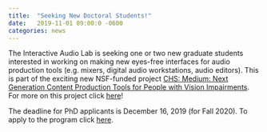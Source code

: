 ```yaml
---
title:  "Seeking New Doctoral Students!"
date:   2019-11-01 09:00:0 -0600
categories: news 
---
```

The Interactive Audio Lab is seeking one or two new graduate students interested in working on making new eyes-free interfaces for audio production tools (e.g. mixers, digital audio workstations, audio editors).  This is part of the exciting new NSF-funded project [CHS: Medium: Next Generation Content Production Tools for People with Vision Impairments](https://www.nsf.gov/awardsearch/showAward?AWD_ID=1901456&HistoricalAwards=false). For more on this project click [here](/project/01-eyes-free-interfaces.html)!

The deadline for PhD applicants is December 16, 2019 (for Fall 2020). To apply to the program click [here](https://www.mccormick.northwestern.edu/computer-science/academics/graduate/admissions/#deadlines).